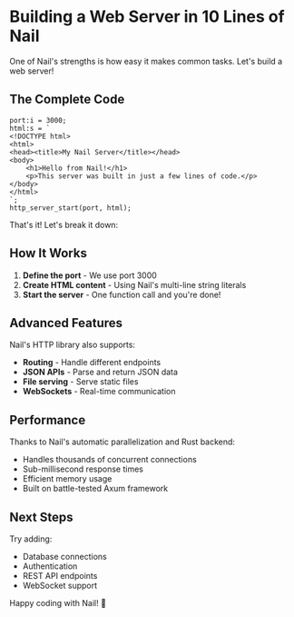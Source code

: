 # Building a Web Server in 10 Lines of Nail

One of Nail's strengths is how easy it makes common tasks. Let's build a web server!

## The Complete Code

```nail
port:i = 3000;
html:s = `
<!DOCTYPE html>
<html>
<head><title>My Nail Server</title></head>
<body>
    <h1>Hello from Nail!</h1>
    <p>This server was built in just a few lines of code.</p>
</body>
</html>
`;
http_server_start(port, html);
```

That's it! Let's break it down:

## How It Works

1. **Define the port** - We use port 3000
2. **Create HTML content** - Using Nail's multi-line string literals
3. **Start the server** - One function call and you're done!

## Advanced Features

Nail's HTTP library also supports:

- **Routing** - Handle different endpoints
- **JSON APIs** - Parse and return JSON data
- **File serving** - Serve static files
- **WebSockets** - Real-time communication

## Performance

Thanks to Nail's automatic parallelization and Rust backend:
- Handles thousands of concurrent connections
- Sub-millisecond response times
- Efficient memory usage
- Built on battle-tested Axum framework

## Next Steps

Try adding:
- Database connections
- Authentication
- REST API endpoints
- WebSocket support

Happy coding with Nail! 🔨